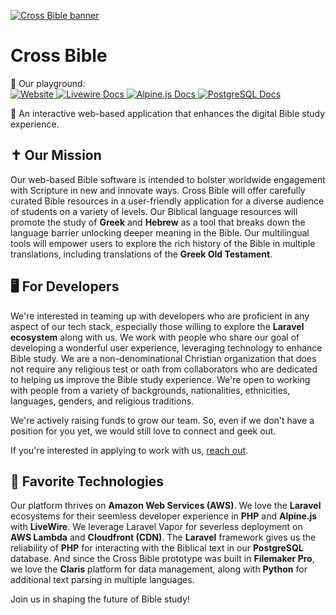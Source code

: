 [![Cross Bible banner](https://crossbible.com/CrossBible_Wordmark-Green.png)](https://crossbible.com)

# Cross Bible

<p>
    <div>🧩 Our playground:</div>
    <a name="top"></a>
    <div>
        <!-- Laravel Documentation Link -->
        <a href="https://Laravel.com">
            <img src="https://img.shields.io/badge/Laravel%20Docs-18181B?logo=laravel" alt="Website">
        </a>
        <!-- Livewire Documentation Link -->
        <a href="https://laravel-livewire.com/docs">
            <img src="https://img.shields.io/badge/Livewire%20Docs-18181B?logo=livewire" alt="Livewire Docs">
        </a>
        <!-- Alpine.js Documentation Link -->
        <a href="https://alpinejs.dev/start">
            <img src="https://img.shields.io/badge/Alpine.js%20Docs-18181B?logo=alpine.js" alt="Alpine.js Docs">
        </a>
        <!-- PostgreSQL Documentation Link -->
        <a href="https://www.postgresql.org/docs/">
            <img src="https://img.shields.io/badge/PostgreSQL%20Docs-18181B?logo=postgresql" alt="PostgreSQL Docs">
        </a>
    </div>
</p>

📖 An interactive web-based application that enhances the digital Bible study experience.

## ✝️ Our Mission

Our web-based Bible software is intended to bolster worldwide engagement with Scripture in new and innovate ways. Cross Bible will offer carefully curated Bible resources in a user-friendly application for a diverse audience of students on a variety of levels. Our Biblical language resources will promote the study of **Greek** and **Hebrew** as a tool that breaks down the language barrier unlocking deeper meaning in the Bible. Our multilingual tools will empower users to explore the rich history of the Bible in multiple translations, including translations of the **Greek Old Testament**.

## 🖥️ For Developers

We're interested in teaming up with developers who are proficient in any aspect of our tech stack, especially those willing to explore the **Laravel ecosystem** along with us. We work with people who share our goal of developing a wonderful user experience, leveraging technology to enhance Bible study. We are a non-denominational Christian organization that does not require any religious test or oath from collaborators who are dedicated to helping us improve the Bible study experience. We're open to working with people from a variety of backgrounds, nationalities, ethnicities, languages, genders, and religious traditions.

We're actively raising funds to grow our team. So, even if we don't have a position for you yet, we would still love to connect and geek out. 

If you're interested in applying to work with us, [reach out](mailto:info@crossbible.com).

## 🚀 Favorite Technologies 

Our platform thrives on **Amazon Web Services (AWS)**. We love the **Laravel** ecosystems for their seemless developer experience in **PHP** and **Alpine.js** with **LiveWire**. We leverage Laravel Vapor for severless deployment on **AWS Lambda** and **Cloudfront (CDN)**. The **Laravel** framework gives us the reliability of **PHP** for interacting with the Biblical text in our **PostgreSQL** database. And since the Cross Bible prototype was built in **Filemaker Pro**, we love the **Claris** platform for data management, along with **Python** for additional text parsing in multiple languages.

Join us in shaping the future of Bible study!
